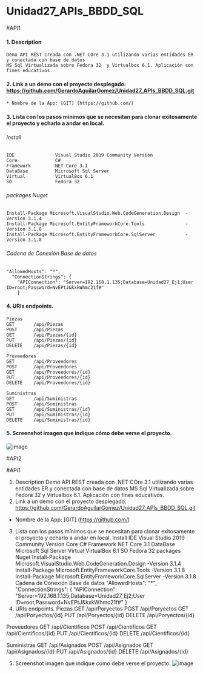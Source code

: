 # Unidad27_APIs_BBDD_SQL

#API1


#### 1. Description
```
Demo API REST creada con .NET COre 3.1 utilizando varias entidades ER y conectada con base de datos 
MS Sql Virtualizada sobre Fedora 32  y Virtualbox 6.1. Aplicación con fines educativos.
```

#### 2. Link a un demo con el proyecto desplegado: https://github.com/GerardoAguilarGomez/Unidad27_APIs_BBDD_SQL.git

```
* Nombre de la App: [GIT] (https://github.com/)
```
#### 3. Lista con los pasos mínimos que se necesitan para clonar exitosamente el proyecto y echarlo a andar en local.

###### Install
```
IDE               Visual Studio 2019 Community Version
Core              C# 
Framework         NET Core 3.1
DataBase          Microsoft Sql Server 
Virtual           VirtualBox 6.1
SO                Fedora 32
```
###### packages Nuget 
```
Install-Package Microsoft.VisualStudio.Web.CodeGeneration.Design  -Version 3.1.4
Install-Package Microsoft.EntityFrameworkCore.Tools               -Version 3.1.8
Install-Package Microsoft.EntityFrameworkCore.SqlServer           -Version 3.1.8
```
###### Cadena de Conexión Base de datos 
```
"AllowedHosts": "*",
  "ConnectionStrings": {
    "APIConnection": "Server=192.168.1.135;Database=Unidad27_Ej1;User ID=root;Password=NvEPtJ&kxkWhmc21f#"
    }
```
#### 4. URIs endpoints.
```
Piezas
GET       /api/Piezas
POST      /api/Piezas
GET       /api/Piezas/{id}
PUT       /api/Piezas/{id}
DELETE    /api/Piezas/{id}

Proveedores
GET       /api/Proveedores
POST      /api/Proveedores
GET       /api/Proveedores/{id}
PUT       /api/Proveedores/{id}
DELETE    /api/Proveedores/{id}

Suministras
GET       /api/Suministras
POST      /api/Suministras
GET       /api/Suministras/{id}
PUT       /api/Suministras/{id}
DELETE    /api/Suministras/{id}
```

#### 5. Screenshot imagen que indique cómo debe verse el proyecto.
![image](https://user-images.githubusercontent.com/76479548/107931065-18584d00-6f7c-11eb-93bd-98a98abbc244.png)

#API2

#API1

1. Description
Demo API REST creada con .NET COre 3.1 utilizando varias entidades ER y conectada con base de datos 
MS Sql Virtualizada sobre Fedora 32  y Virtualbox 6.1. Aplicación con fines educativos.
2. Link a un demo con el proyecto desplegado: https://github.com/GerardoAguilarGomez/Unidad27_APIs_BBDD_SQL.git
* Nombre de la App: [GIT] (https://github.com/)
3. Lista con los pasos mínimos que se necesitan para clonar exitosamente el proyecto y echarlo a andar en local.
Install
IDE               Visual Studio 2019 Community Version
Core              C# 
Framework         NET Core 3.1
DataBase          Microsoft Sql Server 
Virtual           VirtualBox 6.1
SO                Fedora 32
packages Nuget
Install-Package Microsoft.VisualStudio.Web.CodeGeneration.Design  -Version 3.1.4
Install-Package Microsoft.EntityFrameworkCore.Tools               -Version 3.1.8
Install-Package Microsoft.EntityFrameworkCore.SqlServer           -Version 3.1.8
Cadena de Conexión Base de datos
"AllowedHosts": "*",
  "ConnectionStrings": {
    "APIConnection": "Server=192.168.1.135;Database=Unidad27_Ej2;User ID=root;Password=NvEPtJ&kxkWhmc21f#"
    }
4. URIs endpoints.
Piezas
GET       /api/Poryectos
POST      /api/Poryectos
GET       /api/Poryectos/{id}
PUT       /api/Poryectos/{id}
DELETE    /api/Poryectos/{id}

Proveedores
GET       /api/Cientificos
POST      /api/Cientificos
GET       /api/Cientificos/{id}
PUT       /api/Cientificos/{id}
DELETE    /api/Cientificos/{id}

Suministras
GET       /api/Asignados
POST      /api/Asignados
GET       /api/Asignados/{id}
PUT       /api/Asignados/{id}
DELETE    /api/Asignados/{id}

5. Screenshot imagen que indique cómo debe verse el proyecto.
![image](https://user-images.githubusercontent.com/76479548/107978453-14005400-6fbd-11eb-8836-ced001e81356.png)

